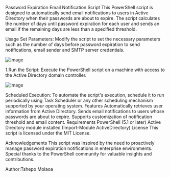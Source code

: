 Password Expiration Email Notification Script
This PowerShell script is designed to automatically send email notifications to users in Active Directory when their passwords are about to expire. 
The script calculates the number of days until password expiration for each user and sends an email if the remaining days are less than a specified threshold.

Usage
Set Parameters: Modify the script to set the necessary parameters such as the number of days before password expiration to send notifications, email sender and SMTP server credentials.


![image](https://github.com/Tshepo-14/Powershell/assets/51974901/91a4ceb0-494f-4170-9638-96fd1b3e9911)


1.Run the Script: Execute the PowerShell script on a machine with access to the Active Directory domain controller.


![image](https://github.com/Tshepo-14/Powershell/assets/51974901/ca8eed28-12f5-4059-843f-1f4893ec30a8)

Scheduled Execution: To automate the script's execution, schedule it to run periodically using Task Scheduler or any other scheduling mechanism supported by your operating system.
Features
Automatically retrieves user information from Active Directory.
Sends email notifications to users whose passwords are about to expire.
Supports customization of notification threshold and email content.
Requirements
PowerShell (5.1 or later)
Active Directory module installed (Import-Module ActiveDirectory)
License
This script is licensed under the MIT License.

Acknowledgements
This script was inspired by the need to proactively manage password expiration notifications in enterprise environments. Special thanks to the PowerShell community for valuable insights and contributions.

Author:Tshepo Molaoa
